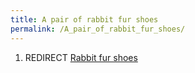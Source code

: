 ```yaml
---
title: A pair of rabbit fur shoes
permalink: /A_pair_of_rabbit_fur_shoes/
---
```


1.  REDIRECT [Rabbit fur shoes](Rabbit_fur_shoes "wikilink")